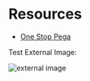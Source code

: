 # Resources

- [One Stop Pega](https://onestoppega.com/)

Test External Image:

<img src="https://images.g2crowd.com/uploads/product/image/social_landscape/social_landscape_025e4974139a3455132150b9ebc77ac5/pega-platform.jpg" alt="external image" />